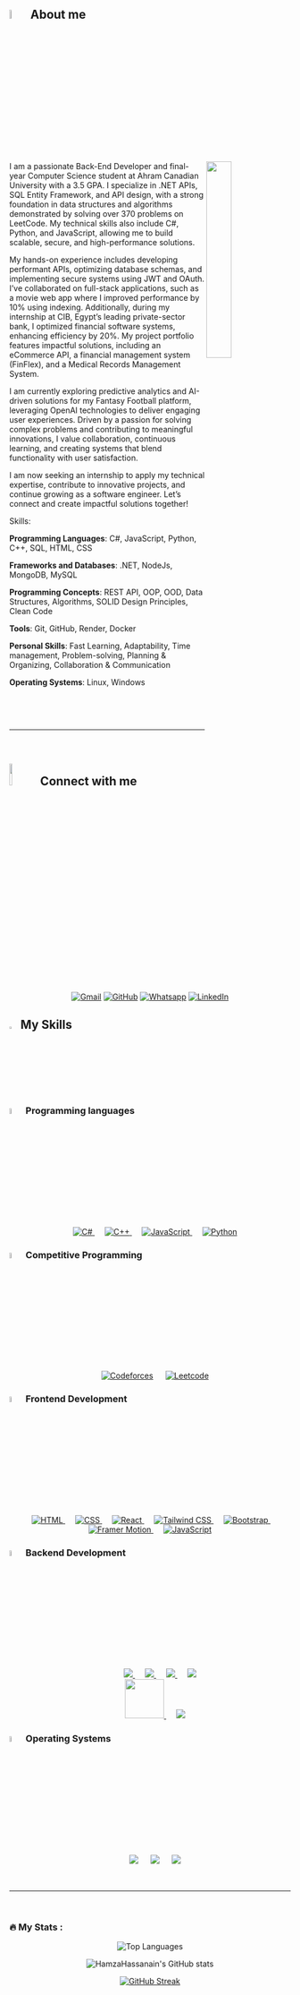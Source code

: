 
## <img src = "https://i.pinimg.com/originals/3f/7e/4e/3f7e4eff7c96e9fe4b8b4b1ff3f7bdb5.gif" width = 6.5%> About me

<img align="right" src="https://github.com/7oSkaaa/7oSkaaa/blob/main/Images/Right_Side.gif?raw=true" width=30%>
<p>
I am a passionate Back-End Developer and final-year Computer Science student at Ahram Canadian University with a 3.5 GPA. I specialize in .NET APIs, SQL Entity Framework, and API design, with a strong foundation in data structures and algorithms demonstrated by solving over 370 problems on LeetCode. My technical skills also include C#, Python, and JavaScript, allowing me to build scalable, secure, and high-performance solutions.

My hands-on experience includes developing performant APIs, optimizing database schemas, and implementing secure systems using JWT and OAuth. I’ve collaborated on full-stack applications, such as a movie web app where I improved performance by 10% using indexing. Additionally, during my internship at CIB, Egypt’s leading private-sector bank, I optimized financial software systems, enhancing efficiency by 20%. My project portfolio features impactful solutions, including an eCommerce API, a financial management system (FinFlex), and a Medical Records Management System.

I am currently exploring predictive analytics and AI-driven solutions for my Fantasy Football platform, leveraging OpenAI technologies to deliver engaging user experiences. Driven by a passion for solving complex problems and contributing to meaningful innovations, I value collaboration, continuous learning, and creating systems that blend functionality with user satisfaction.

I am now seeking an internship to apply my technical expertise, contribute to innovative projects, and continue growing as a software engineer. Let’s connect and create impactful solutions together!


Skills:

<strong> Programming Languages</strong>: C#, JavaScript, Python, C++, SQL, HTML, CSS

<strong>Frameworks and Databases</strong>: .NET, NodeJs, MongoDB, MySQL

<strong>Programming Concepts</strong>: REST API, OOP, OOD, Data Structures, Algorithms, SOLID Design Principles, Clean Code

<strong>Tools</strong>: Git, GitHub, Render, Docker

<strong>Personal Skills</strong>: Fast Learning, Adaptability, Time management, Problem-solving, Planning & Organizing, Collaboration & Communication 

<strong>Operating Systems</strong>: Linux, Windows

<br>

</p>
<br>
<!-- ## <img src = "https://i.pinimg.com/originals/3f/7e/4e/3f7e4eff7c96e9fe4b8b4b1ff3f7bdb5.gif" width = 6.5%> Top Repositories
<a teget="_black" href=""></a>
 -->
<hr>
<br>

## <img src="https://github.com/7oSkaaa/7oSkaaa/blob/main/Images/Connect-with-me.gif?raw=true" width="10%"> Connect with me

<p align="center">
	<a href="mailto:yousefsaadmohamed1@gmail.com"><img img src="https://img.shields.io/badge/gmail-%23EA4335.svg?style=plastic&logo=gmail&logoColor=white" alt="Gmail"/></a>
	<a href="https://github.com/yousefsaad12"><img src="https://img.shields.io/badge/github-%23181717.svg?style=plastic&logo=github&logoColor=white" alt="GitHub"/></a>
	<a href="https://wa.me/0201112069689"><img src="https://img.shields.io/badge/whatsapp-%2325D366.svg?style=plastic&logo=whatsapp&logoColor=white" alt="Whatsapp"/></a>
	<a href="https://www.linkedin.com/in/yousefsaad1/"><img src="https://img.shields.io/badge/linkedin-%230A66C2.svg?style=plastic&logo=linkedin&logoColor=white" alt="LinkedIn"/></a>
</p>

## <img src="https://media2.giphy.com/media/QssGEmpkyEOhBCb7e1/giphy.gif?cid=ecf05e47a0n3gi1bfqntqmob8g9aid1oyj2wr3ds3mg700bl&rid=giphy.gif" width ="3%"> My Skills

### <img src = "https://github.com/7oSkaaa/7oSkaaa/blob/main/Images/Programming_Languages.gif?raw=true" width=5%> Programming languages

<p align="center">  
  &emsp;
  <a href="https://learn.microsoft.com/en-us/dotnet/csharp/" target="_blank"> 
  <img alt="C#" src="https://img.shields.io/badge/C%23-%23239120.svg?style=plastic&logo=c-sharp&logoColor=white">
</a>  
&emsp;
  <a href="https://www.w3schools.com/cpp/" target="_blank"> 
    <img alt="C++" src="https://img.shields.io/badge/C++%20-%2300599C.svg?style=plastic&logo=c%2B%2B&logoColor=white">
  </a> 
  &emsp;
  <a href="https://developer.mozilla.org/en-US/docs/Web/JavaScript" target="_blank"> 
     <img alt="JavaScript" src="https://img.shields.io/badge/JavaScript%20-%23F7DF1E.svg?style=plastic&logo=javascript&logoColor=black">
   </a>
  &emsp;
   <a href="https://www.python.org" target="_blank">
    <img alt="Python" src="https://img.shields.io/badge/Python%20-%2314354C.svg?style=plastic&logo=python&logoColor=white">
  </a>
</p>

### <img src = "https://github.com/7oSkaaa/7oSkaaa/blob/main/Images/CP_PS.gif?raw=true" width=5%> Competitive Programming

<p align="center">
  &emsp;
    <a href="https://codeforces.com/profile/yousefsaadx"><img alt = "Codeforces" src="https://img.shields.io/badge/codeforces%20-%231F8ACB.svg?style=plastic&logo=codeforces&logoColor=white" /></a>	
  &emsp;
    <a href="https://leetcode.com/u/YousefSaad/"><img alt = "Leetcode" src="https://img.shields.io/badge/leetcode%20-%23FFA116.svg?style=plastic&logo=leetcode&logoColor=black" /></a>
    
</p>


### <img src = "https://github.com/7oSkaaa/7oSkaaa/blob/main/Images/Front_End.gif?raw=true" width=5%> Frontend Development

<p align="center"> 
  &emsp; 
  <a href="https://www.w3.org/html/" target="_blank"> 
   <img alt="HTML" src="https://img.shields.io/badge/HTML5%20-%23E34F26.svg?style=plastic&logo=html5&logoColor=white">
  </a>   
  &emsp;
  <a href="https://www.w3schools.com/css/" target="_blank">
    <img alt="CSS" src="https://img.shields.io/badge/CSS%20-%231572B6.svg?style=plastic&logo=css3&logoColor=white">
  </a> 
  &emsp;
  <a href="https://reactjs.org" target="_blank">
  <img alt="React" src="https://img.shields.io/badge/React-%2361DAFB.svg?style=plastic&logo=React&logoColor=black">
</a>
 &emsp;
<!-- Tailwind CSS -->
<a href="https://tailwindcss.com" target="_blank">
  <img alt="Tailwind CSS" src="https://img.shields.io/badge/Tailwind_CSS-%2338B2AC.svg?style=plastic&logo=TailwindCSS&logoColor=white">
</a>
 &emsp;
<!-- Bootstrap -->
<a href="https://getbootstrap.com" target="_blank">
  <img alt="Bootstrap" src="https://img.shields.io/badge/Bootstrap-%23563D7C.svg?style=plastic&logo=Bootstrap&logoColor=white">
</a>
 &emsp;
<!-- Framer Motion -->
<a href="https://www.framer.com/motion/" target="_blank">
  <img alt="Framer Motion" src="https://img.shields.io/badge/Framer_Motion-%2300D1B2.svg?style=plastic&logo=Framer&logoColor=white">
</a>
  &emsp;
  <a href="https://developer.mozilla.org/en-US/docs/Web/JavaScript" target="_blank"> 
     <img alt="JavaScript" src="https://img.shields.io/badge/JavaScript%20-%23F7DF1E.svg?style=plastic&logo=javascript&logoColor=black">
   </a>
</p>

### <img src = "https://github.com/7oSkaaa/7oSkaaa/blob/main/Images/Software_Tools.gif?raw=true" width=5%> Backend Development

<p align="center">
&emsp;
 &emsp;
<a href="#"> 
  <img src="https://img.shields.io/badge/.NET-512BD4?style=for-the-badge&logo=.net&logoColor=white" > 
</a>
&emsp;
<a href="#"> 
  <img src="https://img.shields.io/badge/Entity_Framework-2E8B57?style=for-the-badge&logo=entity-framework&logoColor=white"> 
</a>
&emsp;
<a href="#"> 
  <img src="https://img.shields.io/badge/SQL-003B57?style=for-the-badge&logo=sql&logoColor=white" > 
</a>
&emsp;
<a href="#"> 
  <img src="https://img.shields.io/badge/Redis-%23DD0031.svg?&style=for-the-badge&logo=redis&logoColor=white"> 
</a>
<br/>
&emsp;
<a href="#"> 
  <img src="https://img.shields.io/badge/MongoDB-4EA94B?style=for-the-badge&logo=mongodb&logoColor=white" width="70"> 
</a>
&emsp;
<a href="#"> 
  <img src="https://img.shields.io/badge/Vercel-000000?style=for-the-badge&logo=vercel&logoColor=white"> 
</a>

</p>


### <img src = "https://github.com/7oSkaaa/7oSkaaa/blob/main/Images/OS.gif?raw=true" width=5%> Operating Systems

<p align="center">
  &emsp;
    <a href="#"><img src="https://img.shields.io/badge/Linux-FCC624?style=plastic&logo=linux&logoColor=black"></a>
  &emsp;
    <a href="#"><img src="https://img.shields.io/badge/Ubuntu-E95420?style=plastic&logo=ubuntu&logoColor=white"></a>
  &emsp;
    <a href="#"><img src="https://img.shields.io/badge/Windows-0078D6?style=plastic&logo=windows&logoColor=white"></a>
</p>

<br>

---

<br>

### :fire: My Stats :

<p align="center">
   <img src="https://github-readme-stats.vercel.app/api/top-langs/?username=yousefsaad12&layout=compact&theme=radical&card_width=200px" alt="Top Languages" />
</p>

<p align="center">
  <img src="https://github-readme-stats.vercel.app/api?username=yousefsaad12&show_icons=true&theme=radical&card_width=250px" alt="HamzaHassanain's GitHub stats" />
</p>

<p align="center">
  <a href="https://git.io/streak-stats">
    <img src="https://github-readme-streak-stats.herokuapp.com/?user=yousefsaad12&theme=radical&card_width=520px" alt="GitHub Streak" />
  </a>
</p>




<!--
<p align="center">
  <a href="https://github.com/ryo-ma/github-profile-trophy">
    <img src="https://github-profile-trophy.vercel.app/?username=HamzaHassanain&theme=radical&row=1" alt="Trophy" />
  </a>
</p>

---

### :sparkles: My Repositories :

<div align="center">
  <img src="https://github-readme-stats.vercel.app/api/pin/?username=HamzaHassanain&repo=Little-Lemon&theme=radical" />
   <img src="https://github-readme-stats.vercel.app/api/pin/?username=HamzaHassanain&repo=little-lemon-API&theme=radical" />
   <img src="https://github-readme-stats.vercel.app/api/pin/?username=HamzaHassanain&repo=Codeforces-Tasks-API&theme=radical" />
   <img src="https://github-readme-stats.vercel.app/api/pin/?username=HamzaHassanain&repo=CP-Templates&theme=radical" />
   <img src="https://github-readme-stats.vercel.app/api/pin/?username=HamzaHassanain&repo=The-Final-Project-ODC&theme=radical" />
   <img src="https://github-readme-stats.vercel.app/api/pin/?username=HamzaHassanain&repo=Hotel-Reservation-System&theme=radical" />
   <img src="https://github-readme-stats.vercel.app/api/pin/?username=OmarAlaraby&repo=Whats-app-add-members-Script&theme=radical" />
</div>

-->
